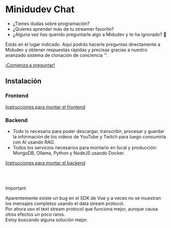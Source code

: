 # Minidudev Chat

- ¿Tienes dudas sobre programación?
- ¿Quieres aprender más de tu streamer favorito?
- ¿Alguna vez has querido preguntarle algo a Midudev y te ha ignorado? 🥲

Estás en el lugar indicado. Aquí podrás hacerle preguntas directamente a Midudev y obtener respuestas rápidas y precisas gracias a nuestro avanzado sistema de clonación de conciencia ™.

[¡Comienza a preguntar!](https://minidudev.rocko.dev/)

## Instalación

### Frontend
[Instrucciones para montar el frontend](frontend/README.md)

### Backend
- Todo lo necesario para poder descargar, transcribir, procesar y guardar la información de los videos de YouTube y Twitch para luego consumirla con AI usando RAG.
- Todos los servicios necesarios para montarlo en local y producción: MongoDB, Ollama, Python y NodeJS usando Docker.

[Instrucciones para montar el backend](backend/README.md)

<br/><br/>

> [!IMPORTANT]
> Aparentemente existe un bug en el SDK de Vue y a veces no se muestran los mensajes completos usando el data stream protocol.\
> Por ahora uso el text stream protocol que funciona mejor, aunque causa otros efectos un poco raros.\
> Estoy buscando alguna solución mejor.
